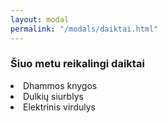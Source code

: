```yaml
---
layout: modal
permalink: "/modals/daiktai.html"
---
```


<h3>Šiuo metu reikalingi daiktai</h3>

<li>Dhammos knygos</li>
<li>Dulkių siurblys</li>
<li>Elektrinis virdulys</li>
